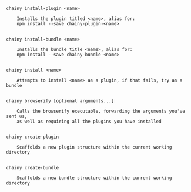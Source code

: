 	chainy install-plugin <name>

		Installs the plugin titled <name>, alias for:
		npm install --save chainy-plugin-<name>

	
	chainy install-bundle <name>

		Installs the bundle title <name>, alias for:
		npm install --save chainy-bundle-<name>

	
	chainy install <name>

		Attempts to install <name> as a plugin, if that fails, try as a bundle


	chainy browserify [optional arguments...]

		Calls the browserify executable, forwarding the arguments you've sent us,
		as well as requiring all the plugins you have installed


	chainy create-plugin
		
		Scaffolds a new plugin structure within the current working directory


	chainy create-bundle
		
		Scaffolds a new bundle structure within the current working directory